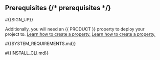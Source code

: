 ## Prerequisites {/* prerequisites */}

#{{SIGN_UP}}

Additionally, you will need an {{ PRODUCT }} property to deploy your project to. <Condition version=">=5"> [Learn how to create a property.](/guides/getting_started) </Condition> <Condition version="4"> [Learn how to create a property.](/guides/webapp_cdn_getting_started) </Condition>

#{{SYSTEM_REQUIREMENTS.md}}

#{{INSTALL_CLI.md}}
